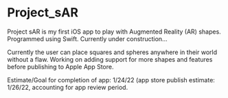 # Project_sAR
Project sAR is my first iOS app to play with Augmented Reality (AR) shapes. Programmed using Swift. Currently under construction...




Currently the user can place squares and spheres anywhere in their world without a flaw. Working on adding support for more shapes and features before publishing to Apple App Store.


Estimate/Goal for completion of app: 1/24/22    (app store publish estimate: 1/26/22, accounting for app review period.
